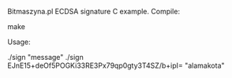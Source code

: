 Bitmaszyna.pl ECDSA signature C example. Compile:

make

Usage:

./sign <secret> "message"
./sign EJnE15+deOf5POGKi33RE3Px79qp0gty3T4SZ/b+ipI= "alamakota"

